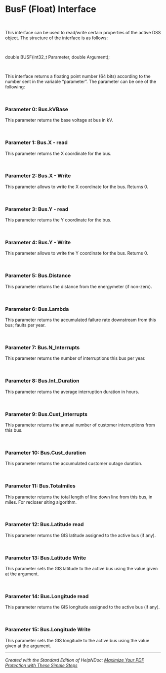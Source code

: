# BusF (Float) Interface

&nbsp;

This interface can be used to read/write certain properties of the active DSS object. The structure of the interface is as follows:

&nbsp;

double BUSF(int32\_t Parameter, double Argument);

&nbsp;

This interface returns a floating point number (64 bits) according to the number sent in the variable “parameter”. The parameter can be one of the following:

&nbsp;

### Parameter 0: Bus.kVBase

This parameter returns the base voltage at bus in kV.

&nbsp;

### Parameter 1: Bus.X - read

This parameter returns the X coordinate for the bus.

&nbsp;

### Parameter 2: Bus.X - Write

This parameter allows to write the X coordinate for the bus. Returns 0.

&nbsp;

### Parameter 3: Bus.Y - read

This parameter returns the Y coordinate for the bus.

&nbsp;

### Parameter 4: Bus.Y - Write

This parameter allows to write the Y coordinate for the bus. Returns 0.

&nbsp;

### Parameter 5: Bus.Distance

This parameter returns the distance from the energymeter (if non-zero).

&nbsp;

### Parameter 6: Bus.Lambda

This parameter returns the accumulated failure rate downstream from this bus; faults per year.

&nbsp;

### Parameter 7: Bus.N\_Interrupts

This parameter returns the number of interruptions this bus per year.

&nbsp;

### Parameter 8: Bus.Int\_Duration

This parameter returns the average interruption duration in hours.

&nbsp;

### Parameter 9: Bus.Cust\_interrupts

This parameter returns the annual number of customer interruptions from this bus.

&nbsp;

### Parameter 10: Bus.Cust\_duration

This parameter returns the accumulated customer outage duration.

&nbsp;

### Parameter 11: Bus.Totalmiles

This parameter returns the total length of line down line from this bus, in miles. For recloser siting algorithm.

&nbsp;

### Parameter 12: Bus.Latitude read

This parameter returns the GIS latitude assigned to the active bus (if any).

&nbsp;

### Parameter 13: Bus.Latitude Write

This parameter sets the GIS latitude to the active bus using the value given at the argument.

&nbsp;

### Parameter 14: Bus.Longitude read

This parameter returns the GIS longitude assigned to the active bus (if any).

&nbsp;

### Parameter 15: Bus.Longitude Write

This parameter sets the GIS longitude to the active bus using the value given at the argument.


***
_Created with the Standard Edition of HelpNDoc: [Maximize Your PDF Protection with These Simple Steps](<https://www.helpndoc.com/step-by-step-guides/how-to-generate-an-encrypted-password-protected-pdf-document/>)_
